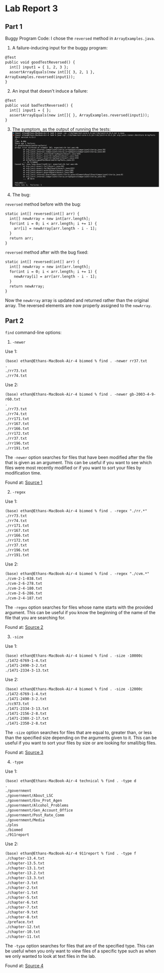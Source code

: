 # Lab Report 3

## Part 1

Buggy Program Code: I chose the `reversed` method in `ArrayExamples.java`.

1. A failure-inducing input for the buggy program:
```
@Test
public void goodTestReversed() {
  int[] input1 = { 1, 2, 3 };
  assertArrayEquals(new int[]{ 3, 2, 1 }, ArrayExamples.reversed(input1));
}
```

2. An input that doesn't induce a failure:
```
@Test
public void badTestReversed() {
  int[] input1 = { };
  assertArrayEquals(new int[]{ }, ArrayExamples.reversed(input1));
}
```

3. The symptom, as the output of running the tests:
![image one](https://github.com/EthubG/cse15l-lab-reports/blob/main/Screen%20Shot%202024-02-13%20at%204.31.11%20PM.png)

4. The bug:

`reversed` method before with the bug:
```
static int[] reversed(int[] arr) {
  int[] newArray = new int[arr.length];
  for(int i = 0; i < arr.length; i += 1) {
    arr[i] = newArray[arr.length - i - 1];
  }
  return arr;
}
```
`reversed` method after with the bug fixed:
```
static int[] reversed(int[] arr) {
  int[] newArray = new int[arr.length];
  for(int i = 0; i < arr.length; i += 1) {
    newArray[i] = arr[arr.length - i - 1];
  }
  return newArray;
}
```
Now the `newArray` array is updated and returned rather than the original array. The reversed elements are now properly assigned to the `newArray`.

## Part 2

`find` command-line options:

1. `-newer`

Use 1:
```
(base) ethan@Ethans-MacBook-Air-4 biomed % find . -newer rr37.txt         
.
./rr73.txt
./rr74.txt
```
Use 2: 
```
(base) ethan@Ethans-MacBook-Air-4 biomed % find . -newer gb-2003-4-9-r60.txt
.
./rr73.txt
./rr74.txt
./rr171.txt
./rr167.txt
./rr166.txt
./rr172.txt
./rr37.txt
./rr196.txt
./rr191.txt
```
The `-newer` option searches for files that have been modified after the file that is given as an argument. This can be useful if you want to see which files were most recently modified or if you want to sort your files by modification time.

Found at: [Source 1](https://www.freecodecamp.org/news/how-to-search-files-effectively-in-linux/)

2. `-regex`

Use 1:
```
(base) ethan@Ethans-MacBook-Air-4 biomed % find . -regex "./rr.*"
./rr73.txt
./rr74.txt
./rr171.txt
./rr167.txt
./rr166.txt
./rr172.txt
./rr37.txt
./rr196.txt
./rr191.txt
```
Use 2:
```
(base) ethan@Ethans-MacBook-Air-4 biomed % find . -regex "./cvm.*"
./cvm-2-1-038.txt
./cvm-2-6-278.txt
./cvm-2-4-180.txt
./cvm-2-6-286.txt
./cvm-2-4-187.txt
```
The `-regex` option searches for files whose name starts with the provided argument. This can be useful if you know the beginning of the name of the file that you are searching for.

Found at: [Source 2](https://www.freecodecamp.org/news/how-to-search-files-effectively-in-linux/)

3. `-size`

Use 1:
```
(base) ethan@Ethans-MacBook-Air-4 biomed % find . -size -10000c
./1472-6769-1-4.txt
./1471-2490-3-2.txt
./1471-2334-3-13.txt
```
Use 2:
```
(base) ethan@Ethans-MacBook-Air-4 biomed % find . -size -12000c
./1472-6769-1-4.txt
./1471-2490-3-2.txt
./cc973.txt
./1471-2334-3-13.txt
./1471-2156-2-8.txt
./1471-230X-2-17.txt
./1471-2350-2-8.txt
```
The `-size` option searches for files that are equal to, greater than, or less than the specified size depending on the arguments given to it. This can be useful if you want to sort your files by size or are looking for small/big files.

Found at: [Source 3](https://www.computerhope.com/unix/ufind.htm)

4. `-type`

Use 1:
```
(base) ethan@Ethans-MacBook-Air-4 technical % find . -type d 
.
./government
./government/About_LSC
./government/Env_Prot_Agen
./government/Alcohol_Problems
./government/Gen_Account_Office
./government/Post_Rate_Comm
./government/Media
./plos
./biomed
./911report
```
Use 2:
```
(base) ethan@Ethans-MacBook-Air-4 911report % find . -type f
./chapter-13.4.txt
./chapter-13.5.txt
./chapter-13.1.txt
./chapter-13.2.txt
./chapter-13.3.txt
./chapter-3.txt
./chapter-2.txt
./chapter-1.txt
./chapter-5.txt
./chapter-6.txt
./chapter-7.txt
./chapter-9.txt
./chapter-8.txt
./preface.txt
./chapter-12.txt
./chapter-10.txt
./chapter-11.txt
```
The `-type` option searches for files that are of the specified type. This can be useful when you only want to view files of a specific type such as when we only wanted to look at text files in the lab.

Found at: [Source 4](https://www.redhat.com/sysadmin/linux-find-command)
